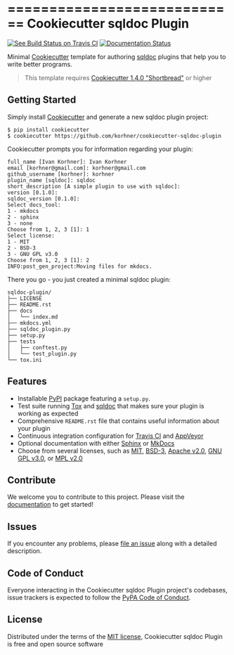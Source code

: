 ============================
Cookiecutter sqldoc Plugin
============================

[![See Build Status on Travis CI][travis_badge]][travis]
[![Documentation Status][docs_badge]][documentation]

Minimal [Cookiecutter] template for authoring [sqldoc] plugins that help
you to write better programs.

> This template requires [Cookiecutter 1.4.0 "Shortbread"][Shortbread] or
> higher

Getting Started
---------------

Simply install [Cookiecutter] and generate a new sqldoc plugin project:

```no-highlight
$ pip install cookiecutter
$ cookiecutter https://github.com/korhner/cookiecutter-sqldoc-plugin
```

Cookiecutter prompts you for information regarding your plugin:

```no-highlight
full_name [Ivan Korhner]: Ivan Korhner
email [korhner@gmail.com]: korhner@gmail.com
github_username [korhner]: korhner
plugin_name [sqldoc]: sqldoc
short_description [A simple plugin to use with sqldoc]:
version [0.1.0]:
sqldoc_version [0.1.0]:
Select docs_tool:
1 - mkdocs
2 - sphinx
3 - none
Choose from 1, 2, 3 [1]: 1
Select license:
1 - MIT
2 - BSD-3
3 - GNU GPL v3.0
Choose from 1, 2, 3 [1]: 2
INFO:post_gen_project:Moving files for mkdocs.
```

There you go - you just created a minimal sqldoc plugin:

```no-highlight
sqldoc-plugin/
├── LICENSE
├── README.rst
├── docs
│   └── index.md
├── mkdocs.yml
├── sqldoc_plugin.py
├── setup.py
├── tests
│   ├── conftest.py
│   └── test_plugin.py
└── tox.ini
```


Features
--------

- Installable [PyPI] package featuring a `setup.py`.
- Test suite running [Tox] and [sqldoc] that makes sure your plugin is working
  as expected
- Comprehensive `README.rst` file that contains useful information about your
  plugin
- Continuous integration configuration for [Travis CI] and [AppVeyor]
- Optional documentation with either [Sphinx] or [MkDocs]
- Choose from several licenses, such as [MIT], [BSD-3], [Apache v2.0], [GNU GPL
  v3.0], or [MPL v2.0]


Contribute
----------

We welcome you to contribute to this project. Please visit the [documentation]
to get started!

Issues
------

If you encounter any problems, please [file an issue] along with a
detailed description.

Code of Conduct
---------------

Everyone interacting in the Cookiecutter sqldoc Plugin project's codebases,
issue trackers is expected to follow the [PyPA
Code of Conduct].

License
-------

Distributed under the terms of the [MIT license], Cookiecutter sqldoc
Plugin is free and open source software



  [travis_badge]: https://travis-ci.org/korhner/cookiecutter-sqldoc-plugin.svg?branch=master
  [travis]: https://travis-ci.org/korhner/cookiecutter-sqldoc-plugin (See Build Status on Travis CI)
  [docs_badge]: https://readthedocs.org/projects/cookiecutter-sqldoc-plugin/badge/?version=latest
  [documentation]: https://cookiecutter-sqldoc-plugin.readthedocs.io/en/latest/ (Documentation)
  [Cookiecutter]: https://github.com/audreyr/cookiecutter
  [sqldoc]: https://github.com/korhner/sqldoc
  [PyPI]: https://pypi.python.org/pypi
  [Tox]: https://tox.readthedocs.io/en/latest/
  [MIT license]: http://opensource.org/licenses/MIT
  [file an issue]: https://github.com/korhner/cookiecutter-sqldoc-plugin/issues
  [Sphinx]: http://sphinx-doc.org/
  [MkDocs]: http://www.mkdocs.org/
  [MIT]: http://opensource.org/licenses/MIT
  [MPL v2.0]: https://www.mozilla.org/media/MPL/2.0/index.txt
  [BSD-3]: http://opensource.org/licenses/BSD-3-Clause
  [GNU GPL v3.0]: http://www.gnu.org/licenses/gpl-3.0.txt
  [Apache v2.0]: http://www.apache.org/licenses/LICENSE-2.0
  [Travis CI]: https://travis-ci.com/
  [AppVeyor]: http://www.appveyor.com/
  [PyPA Code of Conduct]: https://www.pypa.io/en/latest/code-of-conduct/
  [Shortbread]: https://github.com/audreyr/cookiecutter/releases/tag/1.4.0
